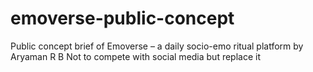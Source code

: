 # emoverse-public-concept
Public concept brief of Emoverse – a daily socio-emo ritual platform by Aryaman R B
Not to compete with social media but replace it
